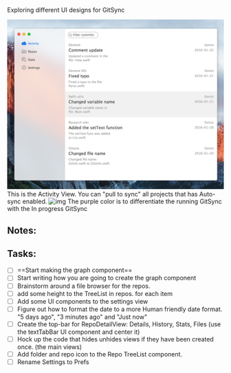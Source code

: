 Exploring different UI designs for GitSync<!--more-->

<img width="854" alt="img" src="https://raw.githubusercontent.com/stylekit/img/master/Screen Shot 2016-03-30 at 09.37.00.png">  
This is the Activity View. You can "pull to sync" all projects that has Auto-sync enabled.  
<img width="600" alt="img" src="https://raw.githubusercontent.com/stylekit/img/master/gitsync_logo_purple-01.png">  
The purple color is to differentiate the running GitSync with the In progress GitSync

## Notes:

## Tasks:
- [ ] ==Start making the graph component==
- [ ] Start writing how you are going to create the graph component
- [ ] Brainstorm around a file browser for the repos.
- [ ] add some height to the TreeList in repos. for each item
- [ ] Add some UI components to the settings view
- [ ] Figure out how to format the date to a more Human friendly date format. "5 days ago", "3 minutes ago" and "Just now"
- [ ] Create the top-bar for RepoDetailView: Details, History, Stats, Files (use the textTabBar UI component and center it)
- [ ] Hock up the code that hides unhides views if they have been created once. (the main views)
- [ ] Add folder and repo icon to the Repo TreeList component.
- [ ] Rename Settings to Prefs